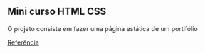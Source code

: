 ## Mini curso HTML CSS

O projeto consiste em fazer uma página estática de um portifólio

[Referência](https://www.udemy.com/course/html5-e-css3-crie-seu-primeiro-site-inclui-flexbox/)
